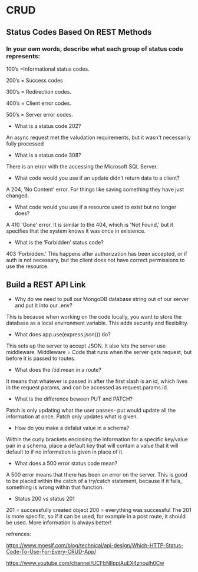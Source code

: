# CRUD

## Status Codes Based On REST Methods

### In your own words, describe what each group of status code represents:

100’s =Informational status codes.

200’s = Success codes

300’s = Redirection codes.

400’s = Client error codes.

500’s = Server error codes.

* What is a status code 202?

An async request met the valudation requirements, but it wasn't necessarily fully processed

* What is a status code 308?

 There is an error with the accessing the Microsoft SQL Server.

* What code would you use if an update didn’t return data to a client?

A 204, 'No Content' error. For things like saving something they have just changed.

* What code would you use if a resource used to exist but no longer does?

A 410 'Gone' error. It is similar to the 404, which is 'Not Found,' but it specifies that the system knows it was once in existence.

* What is the ‘Forbidden’ status code?

403 'Forbidden.' This happens after authorization has been accepted, or if auth is not necessary, but the client does not have correct permissions to use the resource.


## Build a REST API Link

* Why do we need to pull our MongoDB database string out of our server and put it into our .env?

This is because when working on the code locally, you want to store the database as a local environment variable. This adds security and flexibility.

* What does app.use(express.json()) do?

This sets up the server to accept JSON. It also lets the server use middleware. Middleware = Code that runs when the server gets request, but before it is passed to routes.

* What does the /:id mean in a route?

It means that whatever is passed in after the first slash is an id, which lives in the request params, and can be accessed as request.params.id.

* What is the difference beween PUT and PATCH?

Patch is only updating what the user passes- put would update all the information at once. Patch only updates what is given.

* How do you make a defalut value in a schema?

Within the curly brackets enclosing the information for a specific key/value pair in a schema, place a default key that will contain a value that it will default to if no information is given in place of it.

* What does a 500 error status code mean?

A 500 error means that there has been an error on the server. This is good to be placed within the catch of a try/catch statement, because if it fails, something is wrong within that function.

* Status 200 vs status 201

201 = successfully created object 200 = everything was successful The 201 is more specific, so if it can be used, for example in a post route, it should be used. More information is always better!

refrences:

https://www.moesif.com/blog/technical/api-design/Which-HTTP-Status-Code-To-Use-For-Every-CRUD-App/

https://www.youtube.com/channel/UCFbNIlppjAuEX4znoulh0Cw